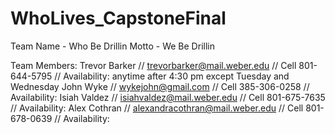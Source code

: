 # WhoLives_CapstoneFinal

Team Name - Who Be Drillin
Motto - We Be Drillin

Team Members:
Trevor Barker // trevorbarker@mail.weber.edu // Cell 801-644-5795 // Availability: anytime after 4:30 pm except Tuesday and Wednesday
John Wyke // wykejohn@gmail.com // Cell 385-306-0258 // Availability: 
Isiah Valdez // isiahvaldez@mail.weber.edu // Cell 801-675-7635 // Availability: 
Alex Cothran // alexandracothran@mail.weber.edu // Cell 801-678-0639 // Availability: 
